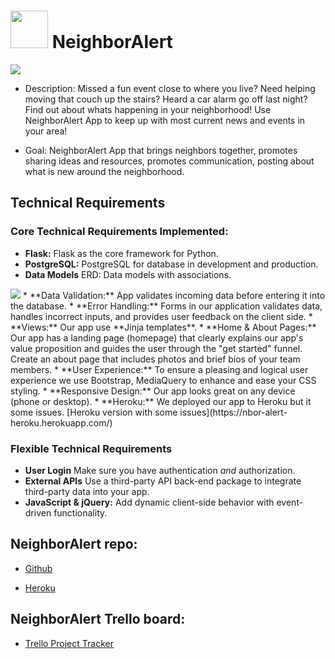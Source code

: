 # <img src="https://cdn.glitch.com/cb093bfd-142f-45b3-bdb4-52ff49e0a1c2%2Fneighlogo.png?1553305171074" height="60"> NeighborAlert

<img src="https://cdn.glitch.com/cb093bfd-142f-45b3-bdb4-52ff49e0a1c2%2FScreen%20Shot%202019-03-22%20at%206.45.19%20PM.png?1553305555812">

- Description: Missed a fun event close to where you live? Need helping moving that couch up the stairs? Heard a car alarm go off last night? Find out about whats happening in your neighborhood! Use NeighborAlert App to keep up with most current news and events in your area!

- Goal: NeighborAlert App that brings neighbors together, promotes sharing ideas and resources, promotes communication, posting about what is new around the neighborhood.

## Technical Requirements

### Core Technical Requirements Implemented:
* **Flask:** Flask as the core framework for Python.
* **PostgreSQL:** PostgreSQL for database in development and production.
* **Data Models** ERD: Data models with associations.
<img src="https://cdn.glitch.com/cb093bfd-142f-45b3-bdb4-52ff49e0a1c2%2Ferd.png?1553309463307">
* **Data Validation:** App validates incoming data before entering it into the database.
* **Error Handling:** Forms in our application validates data, handles incorrect inputs, and provides user feedback on the client side.
* **Views:** Our app use **Jinja templates**.
* **Home & About Pages:** Our app has a landing page (homepage) that clearly explains our app's value proposition and guides the user through the "get started" funnel. Create an about page that includes photos and brief bios of your team members.
* **User Experience:** To ensure a pleasing and logical user experience we use Bootstrap, MediaQuery to enhance and ease your CSS styling.
* **Responsive Design:** Our app looks great on any device (phone or desktop).
* **Heroku:** We deployed our app to Heroku but it some issues. [Heroku version with some issues](https://nbor-alert-heroku.herokuapp.com/)

### Flexible Technical Requirements
* **User Login** Make sure you have authentication *and* authorization.
* **External APIs** Use  a third-party API back-end package to integrate third-party data into your app.
* **JavaScript & jQuery:** Add dynamic client-side behavior with event-driven functionality.

## NeighborAlert repo:
* [Github](https://github.com/nassBouz/Project3-NeighborAlert)

* [Heroku](https://nbor-alert-heroku.herokuapp.com/)

## NeighborAlert Trello board:
* [Trello Project Tracker](https://trello.com/b/FUzGsQMl/wdi-project-3-neighboralert)